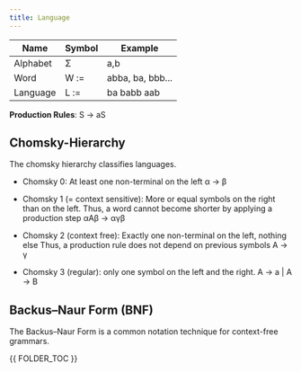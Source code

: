 ```yaml
---
title: Language
---
```


| Name | Symbol | Example |
|---|---|---|
| Alphabet | Σ | a,b |
| Word | W :=  | abba, ba, bbb... |
| Language | L := | ba babb aab |

**Production Rules**: S → aS


## Chomsky-Hierarchy
The chomsky hierarchy classifies languages.

* Chomsky 0: At least one non-terminal on the left
	α → β

* Chomsky 1 (= context sensitive):
	More or equal symbols on the right than on the left.
	Thus, a word cannot become shorter by applying a production step
	αAβ → αγβ

* Chomsky 2 (context free): Exactly one non-terminal on the left, nothing else
	Thus, a production rule does not depend on previous symbols
	A → γ

* Chomsky 3 (regular): only one symbol on the left and the right.
	A → a | A → B


## Backus–Naur Form (BNF)
The Backus–Naur Form is a common notation technique for context-free grammars.



{{ FOLDER_TOC }}
